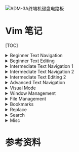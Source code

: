 ![ADM-3A终端机键盘电路板](../../images/ADM-3A终端机键盘电路板.jpg) 

# Vim 笔记

[TOC]

<details>
<summary>Beginner Text Navigation</summary>

| 操作 | 目的                 | why                                                          |
| ----: | -------------------- | ------------------------------------------------------------ |
| <kbd>h</kbd>    | <kbd>←</kbd>向左移动**一个字符** | 当 Bill Joy 创建 Vi 文本编辑器时，他使用的机器机器是 ADM-3A 终端机。|
| <kbd>j</kbd>    | <kbd>↓</kbd>向下移动**一行** | ADM-3A 把 HJKL 键作为方向键。<kbd>←</kbd> <kbd>↓</kbd> <kbd>↑</kbd> <kbd>→</kbd> |
| <kbd>k</kbd>    | <kbd>↑</kbd> 向上移动**一行**       | 当时的 <kbd>Esc</kbd> 在 <kbd>Q</kbd> 的左边，Home 键 <kbd>～</kbd> 在键盘右上角 |
| <kbd>l</kbd>    | <kbd>→</kbd> 向右移动**一个字符**     |                                                              |
| <kbd>e</kbd> | 移动到单词**末尾** | Move to **end** of word |
| <kbd>b</kbd> | 移动到单词**开始** | Move to **beginning** of word |
| <kbd>$</kbd> | 移动到行尾 | Move to **end** of line |
| <kbd>0</kbd> | 移动到行首 | Move to **beginning** of line |
| <kbd>⇧</kbd> <kbd>H</kbd> | 移动到屏幕显示的首行 | Move to first line(**head**) of screen |
| <kbd>⇧</kbd> <kbd>M</kbd> | 移动到屏幕显示的中间行 |Move to **middle** line of screen|
| <kbd>⇧</kbd> <kbd>L</kbd> | 移动到屏幕显示的末行 |Move to **last** line of screen|
| <kbd>w</kbd> | 移动到下一个单词 |Move to next **word**|
| <kbd>b</kbd> | 移动到上一个单词 |可能只是因为和 <kbd>w</kbd> 对称吧，Move to previous word |

</details>



<details>
<summary>Beginner Text Editing</summary>

| 操作 | 目的                 | why                                                          |
| ---- | -------------------- | ------------------------------------------------------------ |
| <kbd>r</kbd> | 替换字符 |Change char and return to cmd mode|
| <kbd>⇧</kbd> <kbd>R</kbd> | 替换模式（批量替换） | Enter **Replace** Mode |
| <kbd>ESC</kbd> | 退出插入模式 |**Exit** Insert Mode to Normal Mode|

</details>


<details>
<summary>Intermediate Text Navigation 1</summary>

| 操作 | 目的                 | why                                                          |
| ---- | -------------------- | ------------------------------------------------------------ |
| <kbd>f</kbd> <kbd>w</kbd> | 移到本行下一个(➡️)单词 |Move to next(**forward**) **word**(<kbd>w</kbd>) on line|
| <kbd>⇧</kbd> <kbd>F</kbd> + <kbd>w</kbd> | 移到本行下一个(➡️)单词 |Move to previous(<kbd>⇧</kbd> 取反义) **word**(<kbd>w</kbd>) on line|
| <kbd>t</kbd> <kbd>w</kbd> | 移到本行下一个(➡️)单词之前 |Move before next **word**(<kbd>w</kbd>) on line|
| <kbd>⇧</kbd> <kbd>T</kbd> + <kbd>w</kbd> | 移到本行下一个(➡️)单词 |Move before previous(<kbd>⇧</kbd> 取反义) **word**(<kbd>w</kbd>) on line|
| <kbd>;</kbd> | |Repeat last <kbd>f</kbd> <kbd>F</kbd> <kbd>t</kbd> <kbd>T</kbd>|
| <kbd>,</kbd> | | Repeat last <kbd>f</kbd> <kbd>F</kbd> <kbd>t</kbd> <kbd>T</kbd> reversed |
| <kbd>5</kbd> <kbd>j</kbd> | | Move down(<kbd>j</kbd>) 5 lines |
| <kbd>5</kbd> <kbd>k</kbd> | | Move up(<kbd>k</kbd>) 5 lines |

</details>


<details>
<summary>Intermediate Text Navigation 2</summary>

| 操作 | 目的                 | why                                                          |
| ----: | -------------------- | ------------------------------------------------------------ |
| <kbd>5</kbd> <kbd>w</kbd> | | Move 5 words forward |
| <kbd>5</kbd> <kbd>b</kbd> | | Move 5 words backward |
| <kbd>⌃</kbd> <kbd>e</kbd> | | Scroll down |
| <kbd>⌃</kbd> <kbd>y</kbd> | | Scroll up |
| <kbd>y</kbd> <kbd>e</kbd> | | Yank(copy) to end of word |
| <kbd>d</kbd> <kbd>d</kbd> | 删除(剪切)当前行 | **Delete(cut)** current line |
| <kbd>5</kbd><kbd>d</kbd> <kbd>d</kbd> | 删除(剪切)5行 | **Delete(cut)** 5 lines |
| <kbd>d</kbd> <kbd>2</kbd> <kbd>w</kbd>| | **Delete** next two words |
| <kbd>⇧</kbd> <kbd>D</kbd> | | **Delete** to end of line（one char） |
| <kbd>p</kbd> | 粘贴 | **paste** |

</details>

<details>
<summary>Intermediate Text Editing 2</summary>

| 操作 | 目的  | why     |
| ----: | ----- | ------ |
| <kbd>⇧</kbd><kbd>p</kbd> | 粘贴到光标之前 | **Paste** before cursor |
| <kbd>u</kbd> | 撤销操作 |**Undo** |
| <kbd>⇧</kbd><kbd>U</kbd> | 撤销对当前行的所有操作 |**Undo** all changes to current line |
| <kbd>⌃</kbd> <kbd>r</kbd> | | Redo |
| <kbd>.</kbd> | | Repeat last change |
| <kbd>5</kbd> <kbd>.</kbd> | | Repeat last change 5 times |
| <kbd>d</kbd> <kbd>e</kbd> | | Delete(cut) to end of word|
| <kbd>d</kbd> <kbd>$</kbd> | | Delete(cut) to end of line|

</details>


<details>
<summary>Advanced Text Navigation</summary>

| 操作 | 目的  | why     |
| ----: | ----- | ------ |
| <kbd>⌃</kbd> | | Move to first non whitespace char |
| <kbd>2</kbd> <kbd>0</kbd> <kbd>l</kbd> | | Go to column 20 |
| <kbd>%</kbd> | | Go to matching parenthesis or brackets |
| <kbd>⌃ </kbd> <kbd>o</kbd> | | Move to **older** position |
| <kbd>⌃ </kbd> <kbd>i</kbd> | | Move to **newer** position |
| <kbd>z</kbd> <kbd>t</kbd> | | Scroll current line to **top** of window |

</details>


<details>
<summary>Visual Mode</summary>

| 操作 | 目的  | why     |
| ---- | ----- | ------ |
| `:w FileName` <kbd>↵</kbd> | | Write selection to 'FileName' |
| <kbd>v</kbd> | |**Visual** mode select characters |
| <kbd>⇧</kbd><kbd>V</kbd> | |**Visual** mode highlight lines |
| <kbd>~</kbd> | | Swap case |
| <kbd>></kbd> | | Shift **right** |
| <kbd><</kbd> | | Shift **left** |
| <kbd>c</kbd> | | **Change** highlighted text|
| <kbd>y</kbd> | | Yank(copy) highlighted text|
| <kbd>d</kbd> | | Cut highlighted text|
| <kbd>=</kbd> | | Re-indent selection |

</details>


<details>
<summary>Window Management</summary>

| 操作 | 目的  | why     |
| ----: | ----- | ------ |
| `:e FileName` <kbd>↵</kbd> | | Set current buffer to 'FileName' |
| `:sp`  <kbd>↵</kbd>| | New window above |
| `:vs`  <kbd>↵</kbd>| | New window to left |
| `:q`  <kbd>↵</kbd>| | Close current window |
| `:qa`  <kbd>↵</kbd>| | Close(**Quit**) **all** window |

</details>

<details>
<summary>File Management</summary>

| 操作 | 目的  | why     |
| ----: | ----- | ------ |
| `:q!` <kbd>↵</kbd> | | Quit without saving |
| `:wq` <kbd>↵</kbd> | | Save(**Write**) and exit |
| `:w !sudo tee %`| 追加 sudo 权限 | [How does the vim “write with sudo trick work?”](https://stackoverflow.com/questions/2600783/how-does-the-vim-write-with-sudo-trick-work) |
| `:x` <kbd>↵</kbd> | | Save(**Write**) and exit if modified |
| `:r FileName` <kbd>↵</kbd> | | Read and insert 'FileName' |
| `:r !cmd` <kbd>↵</kbd> | | Execute and insert results of 'cmd' |
| `:!rm FileName` <kbd>↵</kbd> | | Delete 'FileName' |
| `:e` <kbd>↵</kbd> | | Open new file |
| <kbd>⌃</kbd> <kbd>g</kbd> | | Show file info |
| <kbd>g</kbd> <kbd>a</kbd> | | Show character info |
| `:w` <kbd>↵</kbd> | | Save changes |
| `:q` <kbd>↵</kbd> | | quit |

</details>

<details>
<summary> Bookmarks </summary>

| 操作 | 目的  | why     |
| ---- | ----- | ------ |
| `marks` <kbd>↵</kbd> | | |
| <kbd>m</kbd> <kbd>a</kbd> | | |
| \`a | | |
| \`\` | | Go to previous position |

</details>

<details>
<summary> Replace </summary>

| 操作 | 目的  | why     |
| ---- | ----- | ------ |
| `:s/foo/bar` <kbd>↵</kbd> | | |
| `:s/foo/bar/g` <kbd>↵</kbd> | | |
| `:%s/foo/bar/g` <kbd>↵</kbd> | | |
| `:%s/foo/bar` <kbd>↵</kbd> | | |
| `:s/foo/bar/gc` <kbd>↵</kbd> | | |
| `:s/foo/bar/i` <kbd>↵</kbd> | | |
| <kbd>r</kbd> <kbd>x</kbd> | | |
| `:%s/foo/bar/gc` <kbd>↵</kbd> | | |
| `:2,9s/foo/bar/g` <kbd>↵</kbd> | | |

</details>

<details>
<summary> Search </summary>

| 操作 | 目的  | why     |
| ---- | ----- | ------ |
| `/foo` <kbd>↵</kbd>  | | |
| `?foo`<kbd>↵</kbd> | | |
| <kbd>n</kbd> | | |
| <kbd>⇧</kbd> <kbd>N</kbd> | | |
| `*` | | |
| `:set nois` <kbd>↵</kbd> | | |
| `:set ic` <kbd>↵</kbd> | | |
| `:set is` <kbd>↵</kbd> | | |
| `:set hls` <kbd>↵</kbd> | | |

</details>

<details>
<summary> Misc </summary>

| 操作 | 目的  | why     |
| ---- | ----- | ------ |
| `vim -t foo` <kbd>↵</kbd> | | |
| `:help cmd` <kbd>↵</kbd> | | |
|  `:make`  <kbd>↵</kbd>| | |
| `:!ls`  <kbd>↵</kbd> | | |
| <kbd>⌃</kbd> <kbd>p</kbd> | | |
| <kbd>⌃</kbd> <kbd>x</kbd> | | |
| <kbd>⌃</kbd> <kbd>o</kbd> | | |
| <kbd>⇧</kbd> <kbd>K</kbd> | | |
| <kbd>y</kbd> <kbd>w</kbd> | | |

</details>

# 参考资料

